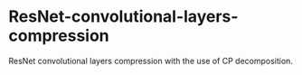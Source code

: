 # ResNet-convolutional-layers-compression
ResNet convolutional layers compression with the use of CP decomposition.
